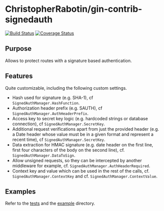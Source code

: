 # ChristopherRabotin/gin-contrib-signedauth
[![Build Status](https://travis-ci.org/ChristopherRabotin/gin-contrib-signedauth.svg?branch=master)](https://travis-ci.org/ChristopherRabotin/gin-contrib-signedauth) [![Coverage Status](https://coveralls.io/repos/ChristopherRabotin/gin-contrib-signedauth/badge.svg?branch=master&service=github)](https://coveralls.io/github/ChristopherRabotin/gin-contrib-signedauth?branch=master)
## Purpose
Allows to protect routes with a signature based authentication.

## Features
Quite customizable, including the following custom settings.
* Hash used for signature (e.g. SHA-1), cf `SignedAuthManager.HashFunction`.
* Authorization header prefix (e.g. SAUTH), cf `SignedAuthManager.AuthHeaderPrefix`.
* Access key to secret key logic (e.g. hardcoded strings or database connection), cf `SignedAuthManager.SecretKey`.
* Additional request verifications apart from just the provided header (e.g. a Date header whose value must be in a given format and represent a recent time), cf `SignedAuthManager.SecretKey`.
* Data extraction for HMAC signature (e.g. date header on the first line, first four characters of the body on the second line), cf. `SignedAuthManager.DataToSign`.
* Allow unsigned requests, so they can be intercepted by another middleware for example, cf. `SignedAuthManager.AuthHeaderRequired`.
* Context key and value which can be used in the rest of the calls, cf. `SignedAuthManager.ContextKey` and cf. `SignedAuthManager.ContextValue`.

## Examples
Refer to the [tests](./signatureauth_test.go) and the [example](./example/) directory.
